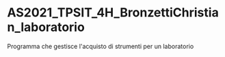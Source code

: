 # AS2021_TPSIT_4H_BronzettiChristian_laboratorio
Programma che gestisce l'acquisto di strumenti per un laboratorio
